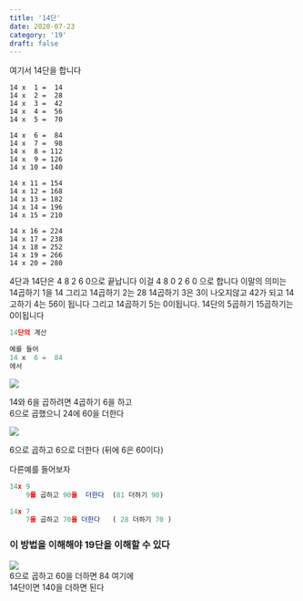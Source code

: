 ```yaml
---
title: '14단'
date: 2020-07-23
category: '19'
draft: false
---
```

여기서 14단을 합니다

```
14 x  1 =  14
14 x  2 =  28
14 x  3 =  42
14 x  4 =  56
14 x  5 =  70

14 x  6 =  84
14 x  7 =  98
14 x  8 = 112
14 x  9 = 126
14 x 10 = 140

14 x 11 = 154
14 x 12 = 168
14 x 13 = 182
14 x 14 = 196
14 x 15 = 210

14 x 16 = 224
14 x 17 = 238
14 x 18 = 252
14 x 19 = 266
14 x 20 = 280
```

4단과 14단은 4 8 2 6 0으로 끝납니다
이걸 4 8 0
        2 6 0
  으로 합니다
  이말의 의미는 14곱하기 1을 14 그리고 14곱하기 2는 28 
                        14곱하기 3은 3이 나오지않고 42가 되고 14고하기 4는 56이 됩니다
                        그리고 14곱하기 5는 0이됩니다. 
                        14단의 5곱하기 15곱하기는 0이됩니다
```js
14단의 계산

예를 들어 
14 x  6 =  84
에서

```

![](https://i.ibb.co/1JtPkJq/Screen-Shot-2020-07-14-at-1-39-16-PM.png)

14와 6을 곱하려면 4곱하기 6을 하고  
6으로 곱했으니 24에 60을 더한다

![](https://i.ibb.co/MM80pGc/Screen-Shot-2020-07-14-at-1-50-08-PM.png)

6으로 곱하고 6으로 더한다 (뒤에 6은 60이다)

다른예를 들어보자

```js
14x 9
    9를 곱하고 90을  더한다  (81 더하기 90)

14x 7
    7을 곱하고 70을 더한다   ( 28 더하기 70 )

```

### 이 방법을 이해해야 19단을 이해할 수 있다

![](https://i.ibb.co/xfstNsf/Screen-Shot-2020-07-14-at-1-57-34-PM.png)  
6으로 곱하고 60을 더하면 84 여기에  
14단이면 140을 더하면 된다

<!--stackedit_data:
eyJoaXN0b3J5IjpbLTIwMzMxMTk5NDQsLTEwNzk0NzA0MTAsMj
A2ODA1ODY1NSwtMTM0OTE0NzI3MiwtMTc2NzI4NTkyM119
-->
